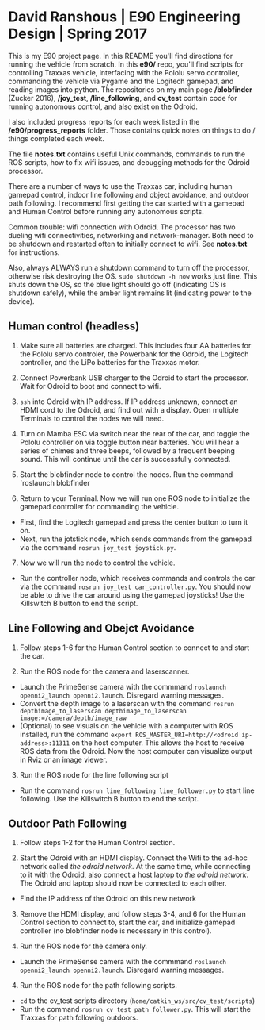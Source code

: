 # David Ranshous | E90 Engineering Design | Spring 2017

This is my E90 project page. In this README you'll find directions for running the vehicle from scratch. In this **e90/** repo, you'll find scripts for controlling Traxxas vehicle, interfacing with the Pololu servo controller, commanding the vehicle via Pygame and the Logitech gamepad, and reading images into python. The repositories on my main page **/blobfinder** (Zucker 2016), **/joy_test**, **/line_following**, and **cv_test** contain code for running autonomous control, and also exist on the Odroid.

I also included progress reports for each week listed in the **/e90/progress_reports** folder. Those contains quick notes on things to do / things completed each week.

The file **notes.txt** contains useful Unix commands, commands to run the ROS scripts, how to fix wifi issues, and debugging methods for the Odroid processor.

There are a number of ways to use the Traxxas car, including human gamepad control, indoor line following and object avoidance, and outdoor path following. I recommend first getting the car started with a gamepad and Human Control before running any autonomous scripts.

Common trouble: wifi connection with Odroid. The processor has two dueling wifi connectivities, networking and network-manager. Both need to be shutdown and restarted often to initially connect to wifi. See **notes.txt** for instructions.

Also, always ALWAYS run a shutdown command to turn off the processor, otherwise risk destroying the OS. `sudo shutdown -h now` works just fine. This shuts down the OS, so the blue light should go off (indicating OS is shutdown safely), while the amber light remains lit (indicating power to the device).

## Human control (headless)

1. Make sure all batteries are charged. This includes four AA batteries for the Pololu servo controler, the Powerbank for the Odroid, the Logitech controller, and the LiPo batteries for the Traxxas motor. 

2. Connect Powerbank USB charger to the Odroid to start the processor. Wait for Odroid to boot and connect to wifi. 

3. `ssh` into Odroid with IP address. If IP address unknown, connect an HDMI cord to the Odroid, and find out with a display. Open multiple Terminals to control the nodes we will need.

4. Turn on Mamba ESC via switch near the rear of the car, and toggle the Pololu controller on via toggle button near batteries. You will hear a series of chimes and three beeps, followed by a frequent beeping sound. This will continue until the car is successfully connected. 

5. Start the blobfinder node to control the nodes. Run the command `roslaunch blobfinder 

6. Return to your Terminal. Now we will run one ROS node to initialize the gamepad controller for commanding the vehicle.
* First, find the Logitech gamepad and press the center button to turn it on. 
* Next, run the jotstick node, which sends commands from the gamepad via the command `rosrun joy_test joystick.py`.

7. Now we will run the node to control the vehicle. 
* Run the controller node, which receives commands and controls the car via the command `rosrun joy_test car_controller.py`. You should now be able to drive the car around using the gamepad joysticks! Use the Killswitch B button to end the script.

## Line Following and Obejct Avoidance

1. Follow steps 1-6 for the Human Control section to connect to and start the car.

2. Run the ROS node for the camera and laserscanner. 
* Launch the PrimeSense camera with the commmand `roslaunch openni2_launch openni2.launch`. Disregard warning messages.
* Convert the depth image to a laserscan with the command `rosrun depthimage_to_laserscan depthimage_to_laserscan image:=/camera/depth/image_raw`
* (Optional) to see visuals on the vehicle with a computer with ROS installed, run the command `export ROS_MASTER_URI=http://<odroid ip-address>:11311` on the host computer. This allows the host to receive ROS data from the Odroid. Now the host computer can visualize output in Rviz or an image viewer.

3. Run the ROS node for the line following script
* Run the command `rosrun line_following line_follower.py` to start line following. Use the Killswitch B button to end the script.

## Outdoor Path Following

1. Follow steps 1-2 for the Human Control section.

2. Start the Odroid with an HDMI display. Connect the Wifi to the ad-hoc network called *the odroid network*. At the same time, while connecting to it with the Odroid, also connect a host laptop to *the odroid network*. The Odroid and laptop should now be connected to each other.
* Find the IP address of the Odroid on this new network

3. Remove the HDMI display, and follow steps 3-4, and 6 for the Human Control section to connect to, start the car, and initialize gamepad controller (no blobfinder node is necessary in this control).

4. Run the ROS node for the camera only. 
* Launch the PrimeSense camera with the commmand `roslaunch openni2_launch openni2.launch`. Disregard warning messages.

4. Run the ROS node for the path following scripts.
* `cd` to the cv_test scripts directory (`home/catkin_ws/src/cv_test/scripts`)
* Run the command `rosrun cv_test path_follower.py`. This will start the Traxxas for path following outdoors.

